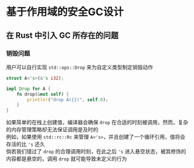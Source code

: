 # 基于作用域的安全GC设计

## 在 Rust 中引入 GC 所存在的问题

### 销毁问题
用户可以自行实现 `std::ops::Drop` 来为自定义类型制定销毁动作
```rust
struct A<'s>(&'s i32);

impl Drop for A {
    fn drop(&mut self) {
        println!("drop A({})", self.0);
    }
}
```
如果简单的在栈上创建值，编译器会确保 `drop` 在合适的时刻被调用，然而，复杂的内存管理策略却无法保证调用是及时的  
例如，如果使用 `std::rc::Rc` 来管理 `A<'s>`，并且创建了一个循环引用，值将会存活的比 `'s` 还久  
倘若我们错过了 `drop` 的合理调用时刻，在此之后 `'s` 进入悬空状态，被其修饰的内容都是悬空的，调用 `drop` 就可能导致未定义的行为




